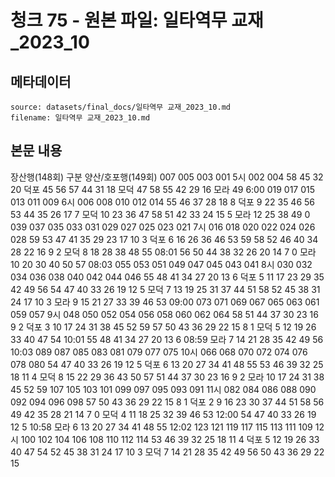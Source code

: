 # 청크 75 - 원본 파일: 일타역무 교재_2023_10

## 메타데이터

```
source: datasets/final_docs/일타역무 교재_2023_10.md
filename: 일타역무 교재_2023_10.md
```

## 본문 내용

장산행(148회) 구분 양산/호포행(149회) 007 005 003 001 5시 002 004 58 45 32 20 덕포 45 56 57 44 31 18 모덕 47 58 55 42 29 16 모라 49 6:00 019 017 015 013 011 009 6시 006 008 010 012 014 55 46 37 28 18 8 덕포 9 22 35 46 56 53 44 35 26 17 7 모덕 10 23 36 47 58 51 42 33 24 15 5 모라 12 25 38 49 0 039 037 035 033 031 029 027 025 023 021 7시 016 018 020 022 024 026 028 59 53 47 41 35 29 23 17 10 3 덕포 6 16 26 36 46 53 59 58 52 46 40 34 28 22 16 9 2 모덕 8 18 28 38 48 55 08:01 56 50 44 38 32 26 20 14 7 0 모라 10 20 30 40 50 57 08:03 055 053 051 049 047 045 043 041 8시 030 032 034 036 038 040 042 044 046 55 48 41 34 27 20 13 6 덕포 5 11 17 23 29 35 42 49 56 54 47 40 33 26 19 12 5 모덕 7 13 19 25 31 37 44 51 58 52 45 38 31 24 17 10 3 모라 9 15 21 27 33 39 46 53 09:00 073 071 069 067 065 063 061 059 057 9시 048 050 052 054 056 058 060 062 064 58 51 44 37 30 23 16 9 2 덕포 3 10 17 24 31 38 45 52 59 57 50 43 36 29 22 15 8 1 모덕 5 12 19 26 33 40 47 54 10:01 55 48 41 34 27 20 13 6 08:59 모라 7 14 21 28 35 42 49 56 10:03 089 087 085 083 081 079 077 075 10시 066 068 070 072 074 076 078 080 54 47 40 33 26 19 12 5 덕포 6 13 20 27 34 41 48 55 53 46 39 32 25 18 11 4 모덕 8 15 22 29 36 43 50 57 51 44 37 30 23 16 9 2 모라 10 17 24 31 38 45 52 59 107 105 103 101 099 097 095 093 091 11시 082 084 086 088 090 092 094 096 098 57 50 43 36 29 22 15 8 1 덕포 2 9 16 23 30 37 44 51 58 56 49 42 35 28 21 14 7 0 모덕 4 11 18 25 32 39 46 53 12:00 54 47 40 33 26 19 12 5 10:58 모라 6 13 20 27 34 41 48 55 12:02 123 121 119 117 115 113 111 109 12시 100 102 104 106 108 110 112 114 53 46 39 32 25 18 11 4 덕포 5 12 19 26 33 40 47 54 52 45 38 31 24 17 10 3 모덕 7 14 21 28 35 42 49 56 50 43 36 29 22 15